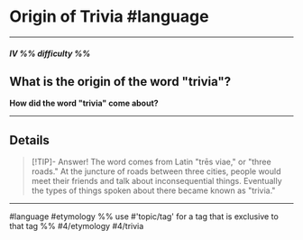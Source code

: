 # Origin of Trivia  #language
---
##### IV %% difficulty %%
## What is the origin of the word "trivia"?
**How did the word "trivia" come about?**

---
## Details

> [!TIP]- Answer!
> The word comes from Latin "trēs viae," or "three roads." At the juncture of 
> roads between three cities, people would meet their friends and talk about 
> inconsequential things. Eventually the types of things spoken about there 
> became known as "trivia."

---
#language #etymology %% use #'topic/tag' for a tag that is exclusive to that tag %%
#4/etymology #4/trivia
